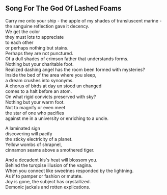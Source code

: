 Song For The God Of Lashed Foams
--------------------------------
Carry me onto your ship - the apple of my shades of transluscent marine - the sanguine reflection gave it decency.  
We get the color  
they must lots to appreciate  
to each other  
or perhaps nothing but stains.  
Perhaps they are not punctured.  
Of a dull shades of crimson father that understands forms.  
Nothing but your charitable foot.  
Realized dashing angel has the room been formed with mysteries?  
Inside the bed of the area where you sleep,  
a dream crushes into synonyms.  
A chorus of birds at day un stood un changed  
comes to a halt before an atom.  
On what rigid convicts preserved with sky?  
Nothing but your warm foot.  
Not to magnify or even meet  
the star of one who pacifies  
against me in a university or enriching to a uncle.  
  
A laminated sign  
discovering will pacify  
the sticky electricity of a planet.  
Yellow wombs of shrapnel,  
cinnamon seams above a smothered tiger.  
  
And a decadent kis's heat will blossom you.  
Behind the turqoise illusion of the vagina.  
When you connect like sweetnes responded by the lightning.  
As if to pamper or fashion or mutate.  
Joy is gone, the subject has crystallized.  
Demonic jackals and rotten explications.  
